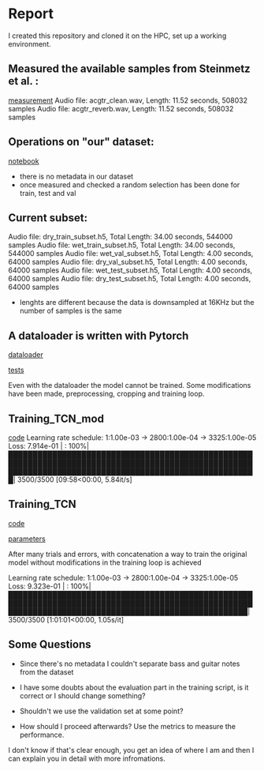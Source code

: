 # Report

I created this repository and cloned it on the HPC, set up a working environment.

## Measured the available samples from Steinmetz et al. :
[measurement](/util/get_audio_leght.py)
Audio file: acgtr_clean.wav, Length: 11.52 seconds, 508032 samples
Audio file: acgtr_reverb.wav, Length: 11.52 seconds, 508032 samples


## Operations on "our" dataset:
[notebook](h5_dataset.ipynb)
- there is no metadata in our dataset
- once measured and checked a random selection has been done for train, test and val


## Current subset:
Audio file: dry_train_subset.h5, Total Length: 34.00 seconds, 544000 samples
Audio file: wet_train_subset.h5, Total Length: 34.00 seconds, 544000 samples
Audio file: wet_val_subset.h5, Total Length: 4.00 seconds, 64000 samples
Audio file: dry_val_subset.h5, Total Length: 4.00 seconds, 64000 samples
Audio file: wet_test_subset.h5, Total Length: 4.00 seconds, 64000 samples
Audio file: dry_test_subset.h5, Total Length: 4.00 seconds, 64000 samples

- lenghts are different because the data is downsampled at 16KHz but the number of samples is the same

## A dataloader is written with Pytorch
[dataloader](dataloader_subset.py)


[tests](dataloader_test.py)

Even with the dataloader the model cannot be trained.
Some modifications have been made, preprocessing, cropping and training loop.


## Training_TCN_mod
[code](training_TCN_mod.py)
Learning rate schedule: 1:1.00e-03 -> 2800:1.00e-04 -> 3325:1.00e-05
Loss: 7.914e-01 | : 100%|███████████████████████████████████████████████████████████████████████████████████████████████████████████████████████████████████████████████████████| 3500/3500 [09:58<00:00,  5.84it/s]



## Training_TCN
[code](training_TCN.py)


[parameters](config.py)


After many trials and errors, with concatenation a way to train the original model without modifications in the training loop is achieved

Learning rate schedule: 1:1.00e-03 -> 2800:1.00e-04 -> 3325:1.00e-05
 Loss: 9.323e-01 | : 100%|█████████████████████████████████████████████████████████████████████████████████████████████████████████████████████████████████████████████████████| 3500/3500 [1:01:01<00:00,  1.05s/it]


## Some Questions
- Since there's no metadata I couldn't separate bass and guitar notes from the dataset
- I have some doubts about the evaluation part in the training script, is it correct or I should change something?
- Shouldn't we use the validation set at some point?

- How should I proceed afterwards? Use the metrics to measure the performance.

I don't know if that's clear enough, you get an idea of where I am and then I can explain you in detail with more infromations.

